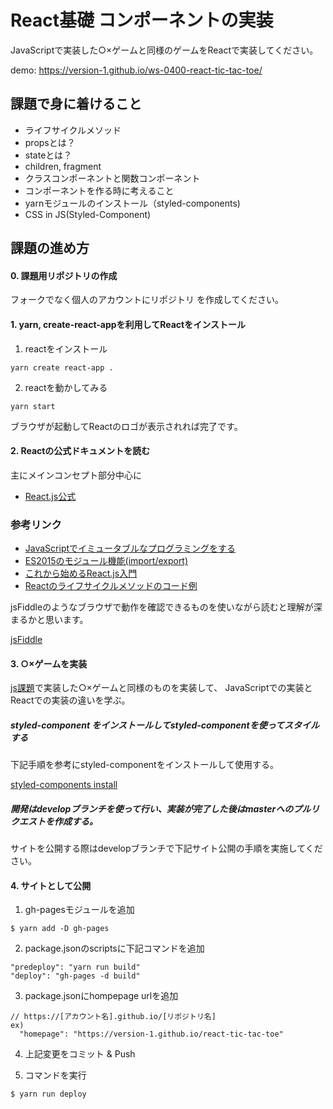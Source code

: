 

# React基礎 コンポーネントの実装

JavaScriptで実装した○×ゲームと同様のゲームをReactで実装してください。

demo: https://version-1.github.io/ws-0400-react-tic-tac-toe/

## 課題で身に着けること

- ライフサイクルメソッド
- propsとは？
- stateとは？
- children, fragment
- クラスコンポーネントと関数コンポーネント
- コンポーネントを作る時に考えること
- yarnモジュールのインストール（styled-components)
- CSS in JS(Styled-Component)

## 課題の進め方

#### 0. 課題用リポジトリの作成

フォークでなく個人のアカウントにリポジトリ を作成してください。

#### 1. yarn, create-react-appを利用してReactをインストール

1. reactをインストール
```
yarn create react-app .
```

2. reactを動かしてみる
```
yarn start
```

ブラウザが起動してReactのロゴが表示されれば完了です。


#### 2. Reactの公式ドキュメントを読む

主にメインコンセプト部分中心に

- [React.js公式](https://ja.reactjs.org/docs/hello-world.html)

### 参考リンク
- [JavaScriptでイミュータブルなプログラミングをする](https://sbfl.net/blog/2018/09/25/javascript-immutable-programming/)
- [ES2015のモジュール機能(import/export)](https://qiita.com/ozaki25/items/9723cb3c1c72845157d5)
- [これから始めるReact.js入門](https://speakerdeck.com/jjoo/korekarashi-merureact-dot-jsru-men)
- [Reactのライフサイクルメソッドのコード例](https://codesandbox.io/s/react-lifecycle-sample-w6n87?file=/src/App.js)

jsFiddleのようなブラウザで動作を確認できるものを使いながら読むと理解が深まるかと思います。

[jsFiddle](https://jsfiddle.net/boilerplate/react-jsx)


#### 3. ○×ゲームを実装

[js課題](https://github.com/version-1/js-tic-tac-toe)で実装した○×ゲームと同様のものを実装して、
JavaScriptでの実装とReactでの実装の違いを学ぶ。

##### styled-component をインストールしてstyled-componentを使ってスタイルする

下記手順を参考にstyled-componentをインストールして使用する。

[styled-components install](https://styled-components.com/docs/basics#installation)

##### 開発はdevelopブランチを使って行い、実装が完了した後はmasterへのプルリクエストを作成する。

サイトを公開する際はdevelopブランチで下記サイト公開の手順を実施してください。

#### 4. サイトとして公開

1. gh-pagesモジュールを追加

```
$ yarn add -D gh-pages
```

2. package.jsonのscriptsに下記コマンドを追加

```
"predeploy": "yarn run build"
"deploy": "gh-pages -d build"
```

3. package.jsonにhompepage urlを追加
```
// https://[アカウント名].github.io/[リポジトリ名]
ex)
  "homepage": "https://version-1.github.io/react-tic-tac-toe"
```

4. 上記変更をコミット & Push

5. コマンドを実行

```
$ yarn run deploy
```
